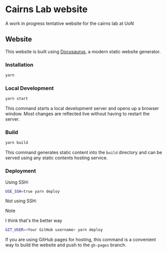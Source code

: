 # Cairns Lab website
A work in progress tentative website for the cairns lab at UoN

## Website

This website is built using [Docusaurus](https://docusaurus.io/), a modern static website generator.

### Installation

```bash
yarn
```

### Local Development

```bash
yarn start
```

This command starts a local development server and opens up a browser window. Most changes are reflected live without having to restart the server.

### Build

```bash
yarn build
```

This command generates static content into the `build` directory and can be served using any static contents hosting service.

### Deployment

Using SSH:

```bash
USE_SSH=true yarn deploy
```

Not using SSH:

>[!NOTE]
> I think that's the better way
```bash
GIT_USER=<Your GitHub username> yarn deploy
```

If you are using GitHub pages for hosting, this command is a convenient way to build the website and push to the `gh-pages` branch.
